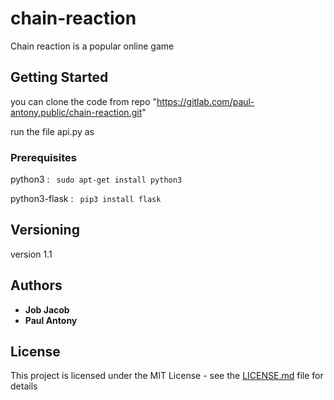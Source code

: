 # chain-reaction

Chain reaction is a popular online game

## Getting Started

you can clone the code from repo "https://gitlab.com/paul-antony.public/chain-reaction.git"

run the file api.py as 


### Prerequisites

python3 : ``` sudo apt-get install python3```
 
python3-flask : ``` pip3 install flask```



## Versioning

version 1.1

## Authors

* **Job Jacob**
* **Paul Antony**



## License

This project is licensed under the MIT License - see the [LICENSE.md](LICENSE.md) file for details






